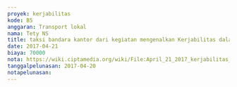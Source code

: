```yaml
---
proyek: kerjabilitas
kode: B5
anggaran: Transport lokal
nama: Tety NS
title: taksi bandara kantor dari kegiatan mengenalkan Kerjabilitas dalam acara LINE Inspirasi Jakarta
date: 2017-04-21
biaya: 70000
nota: https://wiki.ciptamedia.org/wiki/File:April_21_2017_kerjabilitas_B5_taksi_bandara_rumah_tety945.jpg
tanggalpelunasan: 2017-04-20
notapelunasan:
---
```

